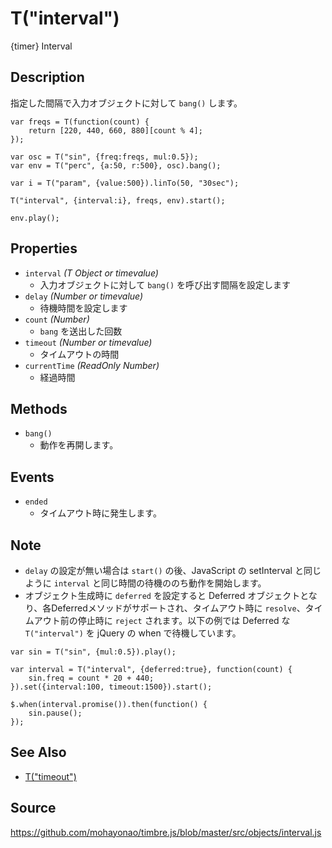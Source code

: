 T("interval")
=============
{timer} Interval

## Description ##

指定した間隔で入力オブジェクトに対して `bang()` します。

```timbre
var freqs = T(function(count) {
    return [220, 440, 660, 880][count % 4];
});

var osc = T("sin", {freq:freqs, mul:0.5});
var env = T("perc", {a:50, r:500}, osc).bang();

var i = T("param", {value:500}).linTo(50, "30sec");

T("interval", {interval:i}, freqs, env).start();

env.play();
```

## Properties ##
- `interval` _(T Object or timevalue)_
  - 入力オブジェクトに対して `bang()` を呼び出す間隔を設定します
- `delay` _(Number or timevalue)_
  - 待機時間を設定します
- `count` _(Number)_
  - `bang` を送出した回数
- `timeout` _(Number or timevalue)_
  - タイムアウトの時間
- `currentTime` _(ReadOnly Number)_
  - 経過時間

## Methods ##
- `bang()`
  - 動作を再開します。

## Events ##
- `ended`
  - タイムアウト時に発生します。
  
## Note ##
- `delay` の設定が無い場合は `start()` の後、JavaScript の setInterval と同じように `interval` と同じ時間の待機ののち動作を開始します。
- オブジェクト生成時に `deferred` を設定すると Deferred オブジェクトとなり、各Deferredメソッドがサポートされ、タイムアウト時に `resolve`、タイムアウト前の停止時に `reject` されます。以下の例では Deferred な `T("interval")` を jQuery の when で待機しています。

```timbre
var sin = T("sin", {mul:0.5}).play();

var interval = T("interval", {deferred:true}, function(count) {
    sin.freq = count * 20 + 440;
}).set({interval:100, timeout:1500}).start();

$.when(interval.promise()).then(function() {
    sin.pause();
});
```

## See Also ##
- [T("timeout")](./timeout.html)

## Source ##
https://github.com/mohayonao/timbre.js/blob/master/src/objects/interval.js

